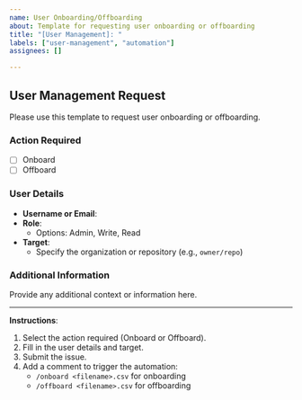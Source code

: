 ```yaml
---
name: User Onboarding/Offboarding
about: Template for requesting user onboarding or offboarding
title: "[User Management]: "
labels: ["user-management", "automation"]
assignees: []

---
```


## User Management Request

Please use this template to request user onboarding or offboarding.

### Action Required

- [ ] Onboard
- [ ] Offboard

### User Details

- **Username or Email**: 
- **Role**: 
  - Options: Admin, Write, Read
- **Target**: 
  - Specify the organization or repository (e.g., `owner/repo`)

### Additional Information

Provide any additional context or information here.

---

**Instructions**:
1. Select the action required (Onboard or Offboard).
2. Fill in the user details and target.
3. Submit the issue.
4. Add a comment to trigger the automation:
   - `/onboard <filename>.csv` for onboarding
   - `/offboard <filename>.csv` for offboarding